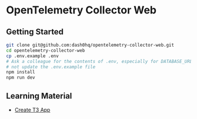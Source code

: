 # OpenTelemetry Collector Web

## Getting Started

```sh
git clone git@github.com:dash0hq/opentelemetry-collector-web.git
cd opentelemetry-collector-web
cp .env.example .env
# Ask a colleague for the contents of .env, especially for DATABASE_URL as it contains secrets. Do 
# not update the .env.example file
npm install
npm run dev
```

## Learning Material

 - [Create T3 App](https://create.t3.gg/)